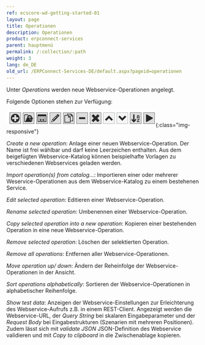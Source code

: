 ```yaml
---
ref: ecscore-wd-getting-started-01
layout: page
title: Operationen
description: Operationen
product: erpconnect-services
parent: hauptmenü
permalink: /:collection/:path
weight: 3
lang: de_DE
old_url: /ERPConnect-Services-DE/default.aspx?pageid=operationen
---
```


Unter *Operations* werden neue Webservice-Operationen angelegt. 

Folgende Optionen stehen zur Verfügung:

![WSD-Operations](/img/content/ecscore-wsd_17.jpg){:class="img-responsive"}
 
*Create a new operation*:
Anlage einer neuen Webservice-Operation. Der Name ist frei wählbar und darf keine Leerzeichen enthalten. Aus dem beigefügten Webservice-Katalog können beispielhafte Vorlagen zu verschiedenen Webservices geladen werden. 

*Import operation(s) from catalog...*:
Importieren einer oder mehrerer Weservice-Operationen aus dem Webservice-Katalog zu einem bestehenen Service.   

*Edit selected operation*:
Editieren einer Webservice-Operation.

*Rename selected operation*:
Umbenennen einer Webservice-Operation.

*Copy selected operation into a new operation*:
Kopieren einer bestehenden Operation in eine neue Webservice-Operation. 

*Remove selected operation*:
Löschen der selektierten Operation.

*Remove all operations*:
Entfernen aller Webservice-Operationen.

*Move operation up/ down*:
Ändern der Reheinfolge der Webservice-Operationen in der Ansicht. 

*Sort operations alphabetically*:
Sortieren der Webservice-Operationen in alphabetischer Reihenfolge.

*Show test data*:
Anzeigen der Webservice-Einstellungen zur Erleichterung des Webservice-Aufrufs z.B. in einem REST-Client.
Angezeigt werden die Webservice-URL, der *Query String* bei skalaren Eingabeparameter und der *Request Body* bei Eingabestrukturen (Szenarien mit mehreren Positionen).
Zudem lässt sich mit *validate JSON* JSON-Definition des Webservice validieren und mit *Copy to clipboard* in die Zwischenablage kopieren.    
 


       

  